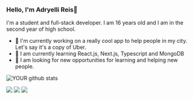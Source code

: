 ### Hello, I'm Adryelli Reis👋

I'm a student and full-stack developer. I am 16 years old and I am in the second year of high school.
- 🔭 I'm currently working on a really cool app to help people in my city. Let's say it's a copy of Uber.
- 🌱 I am currently learning React.js, Next.js, Typescript and MongoDB
- 🤝 I am looking for new opportunities for learning and helping new people.

![YOUR github stats](https://github-readme-stats.vercel.app/api?username=AdryelliReiz)



[<img src="https://img.shields.io/badge/twitter-%231DA1F2.svg?&style=for-the-badge&logo=twitter&logoColor=white" />](https://twitter.com/AdryelliReiz) [<img src="https://img.shields.io/badge/medium-%2312100E.svg?&style=for-the-badge&logo=medium&logoColor=white" />](https://medium.com/USERNAME) [<img src = "https://img.shields.io/badge/instagram-%23E4405F.svg?&style=for-the-badge&logo=instagram&logoColor=white">](https://www.instagram.com/adryellireiz/)
